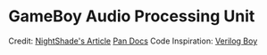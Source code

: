 # GameBoy Audio Processing Unit



Credit:
    [NightShade's Article](https://nightshade256.github.io/2021/03/27/gb-sound-emulation.html)
    [Pan Docs](https://gbdev.io/pandocs/)
Code Inspiration:
    [Verilog Boy](https://github.com/zephray/VerilogBoy)
